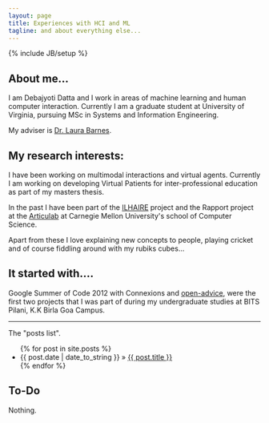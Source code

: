 ```yaml
---
layout: page
title: Experiences with HCI and ML
tagline: and about everything else...
---
```

{% include JB/setup %}


## About me...

I am Debajyoti Datta and I work in areas of machine learning and human computer interaction.
Currently I am a graduate student at University of Virginia, pursuing MSc in Systems and Information Engineering. 

My adviser is [Dr. Laura Barnes](http://www.sys.virginia.edu/laura-barnes.html).

## My research interests:

I have been working on multimodal interactions and virtual agents. 
Currently I am working on developing Virtual Patients for inter-professional education as part of my masters thesis.

In the past I have been part of the [ILHAIRE](http://ilhaire.eu) project and the Rapport project at the [Articulab](http://www.articulab.justinecassell.com/) at Carnegie Mellon
University's school of Computer Science. 

Apart from these I love explaining new concepts to people,
playing cricket and of course fiddling around with my rubiks cubes...

## It started with....

Google Summer of Code 2012 with Connexions and [open-advice](http://open-advice.org/), were the
first two projects that I was part of during my undergraduate studies at BITS Pilani, K.K Birla Goa Campus.

*************************************************************************************************************




The "posts list".

<ul class="posts">
  {% for post in site.posts %}
    <li><span>{{ post.date | date_to_string }}</span> &raquo; <a href="{{ BASE_PATH }}{{ post.url }}">{{ post.title }}</a></li>
  {% endfor %}
</ul>

## To-Do

Nothing.

